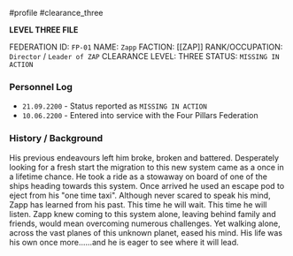#profile #clearance_three

**LEVEL THREE FILE**

FEDERATION ID: `FP-01`
NAME: `Zapp`
FACTION: [[ZAP]]
RANK/OCCUPATION: `Director` / `Leader of ZAP`
CLEARANCE LEVEL: THREE
STATUS: `MISSING IN ACTION`

### Personnel Log
- `21.09.2200` - Status reported as `MISSING IN ACTION`
- `10.06.2200` - Entered into service with the Four Pillars Federation

### History / Background
His previous endeavours left him broke, broken and battered. Desperately looking for a fresh start the migration to this new system came as a once in a lifetime chance. He took a ride as a stowaway on board of one of the ships heading towards this system. Once arrived he used an escape pod to eject from his "one time taxi". Although never scared to speak his mind, Zapp has learned from his past. This time he will wait. This time he will listen. Zapp knew coming to this system alone, leaving behind family and friends, would mean overcoming numerous challenges. Yet walking alone, across the vast planes of this unknown planet, eased his mind. His life was his own once more......and he is eager to see where it will lead.

